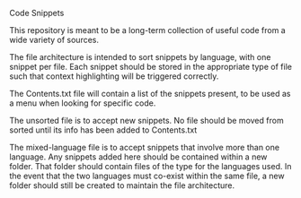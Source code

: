 Code Snippets

This repository is meant to be a long-term collection of useful code from a wide variety of sources.

The file architecture is intended to sort snippets by language, with one snippet per file. Each snippet should be stored in the appropriate type of file such that context highlighting will be triggered correctly.

The Contents.txt file will contain a list of the snippets present, to be used as a menu when looking for specific code.

The unsorted file is to accept new snippets. No file should be moved from sorted until its info has been added to Contents.txt

The mixed-language file is to accept snippets that involve more than one language. Any snippets added here should be contained within a new folder. That folder should contain files of the type for the languages used. In the event that the two languages must co-exist within the same file, a new folder should still be created to maintain the file architecture.